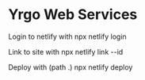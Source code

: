 # Yrgo Web Services

Login to netlify with
npx netlify login

Link to site with
npx netlify link --id <siteid>

Deploy with (path .)
npx netlify deploy
